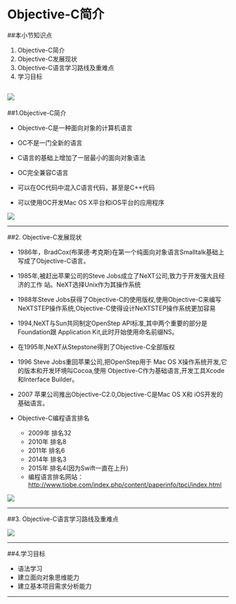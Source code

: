 # Objective-C简介
##本小节知识点
1. Objective-C简介
2. Objective-C发展现状
3. Objective-C语言学习路线及重难点
4. 学习目标

![](http://7xj0kx.com1.z0.glb.clouddn.com/qbs.png)
---

##1.Objective-C简介
- Objective-C是一种面向对象的计算机语言

- OC不是一门全新的语言

- C语言的基础上增加了一层最小的面向对象语法

- OC完全兼容C语言

- 可以在OC代码中混入C语言代码，甚至是C++代码

- 可以使用OC开发Mac OS X平台和iOS平台的应用程序

![](http://7xj0kx.com1.z0.glb.clouddn.com/iosmac.png)

---

##2. Objective-C发展现状
- 1986年，BradCox(布莱德·考克斯)在第一个纯面向对象语言Smalltalk基础上写成了Objective-C语言。

- 1985年,被赶出苹果公司的Steve Jobs成立了NeXT公司,致力于开发强大且经济的工作 站。NeXT选择Unix作为其操作系统

- 1988年Steve Jobs获得了Objective-C的使用版权,使用Objective-C来编写NeXTSTEP操作系统,Objective-C使得设计NeXTSTEP操作系统更加容易

- 1994,NeXT与Sun共同制定OpenStep API标准,其中两个重要的部分是Foundation跟 Application Kit,此时开始使用命名前缀NS。

- 在1995年,NeXT从Stepstone得到了Objective-C全部版权

- 1996  Steve Jobs重回苹果公司,把OpenStep用于 Mac OS X操作系统开发,它的版本和开发环境叫Cocoa,使用 Objective-C作为基础语言,开发工具Xcode和Interface Builder。

- 2007 苹果公司推出Objective-C2.0,Objective-C是Mac OS X和 iOS开发的基础语言。

- Objective-C编程语言排名
    + 2009年 排名32
    + 2010年 排名8
    + 2011年 排名6
    + 2014年 排名3
    + 2015年 排名4(因为Swift一直在上升)
    + 编程语言排名网站： http://www.tiobe.com/index.php/content/paperinfo/tpci/index.html

![](http://7xj0kx.com1.z0.glb.clouddn.com/Snip20150527_1.png)


---

##3. Objective-C语言学习路线及重难点

![](http://www.520it.com/img/basic.png)

---

##4.学习目标
- 语法学习
- 建立面向对象思维能力
- 建立基本项目需求分析能力

---

